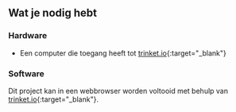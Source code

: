## Wat je nodig hebt

### Hardware

+ Een computer die toegang heeft tot [trinket.io](https://trinket.io){:target="_blank"}

### Software

Dit project kan in een webbrowser worden voltooid met behulp van [trinket.io](https://trinket.io){:target="_blank"}.